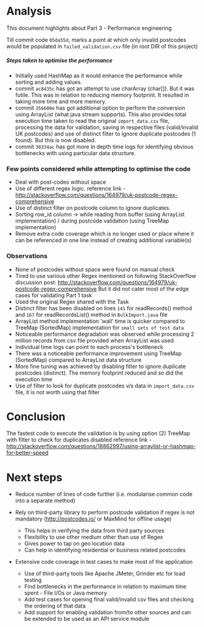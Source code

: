 # Analysis

This document highlights about Part 3 - Performance engineering

Till commit code `05da55d`, marks a point at which only invalid postcodes would be populated in `failed_validation.csv` file (in root DIR of this project)

##### Steps taken to optimise the performance
 - Initially used HashMap as it would enhance the performance while sorting and adding values.
 - commit `ac8435c` has got an attempt to use charArray (char[]). But it was futile. This was in relation to reducing memory footprint. It resulted in taking more time and more memory.
 - commit `356600e` has got additional option to perform the conversion using ArrayList (what java stream supports).
 This also provides total execution time taken to read the original `import_data.csv` file,
 processing the data for validation,
 saving in respective files (valid/invalid UK postcodes) and
 use of distinct filter to ignore duplicate postcodes (1 found). But this is now disabled.
 - commit `38334ac` has got more in depth time logs for identifying obvious bottlenecks with using particular data structure.



### Few points considered while attempting to optimise the code
 - Deal with post-codes without space
 - Use of different regex logic. reference link - http://stackoverflow.com/questions/164979/uk-postcode-regex-comprehensive
 - Use of distinct filter on postcode column to ignore duplicates.
 - Sorting row_id column -> while reading from buffer (using ArrayList implementation) / during postcode validation (using TreeMap implementation)
 - Remove extra code coverage which is no longer used or place where it can be referenced in one line instead of creating additional variable(s)


### Observations
 - None of postcodes without space were found on manual check
 - Tired to use various other Regex mentioned on following StackOverflow discussion post: http://stackoverflow.com/questions/164979/uk-postcode-regex-comprehensive
   But it did not cater most of the edge cases for validating Part 1 task
 - Used the original Regex shared with the Task
 - Distinct filter has been disabled on lines `141` for readRecords() method and `167` for readRecordsList() method in `BulkImport.java` file
 - ArrayList method implementation 'wall' time is quicker compared to TreeMap (SortedMap) implementation for `small sets of test data`
 - Noticeable performance degradation was observed while processing 2 million records from csv file provided when ArrayList was used
 - Individual time logs can point to each process's bottleneck
 - There was a noticeable performance improvement using TreeMap (SortedMap) compared to ArrayList  data structure
 - More fine tuning was achieved by disabling filter to ignore duplicate postcodes (distinct). The memory footprint reduced and so did the execution time
 - Use of filter to look for duplicate postcodes v/s data in `import_data.csv` file, it is not worth using that filter

# Conclusion
The fastest code to execute the validation is by using option (2) TreeMap with filter to check for duplicates disabled
reference link - http://stackoverflow.com/questions/18862997/using-arraylist-or-hashmap-for-better-speed


# Next steps
- Reduce number of lines of code further (i.e. modularise common code into a separate method)

- Rely on third-party library to perform postcode validation if regex is not mandatory (http://postcodes.io/ or MaxMind for offline usage)
    - This helps in verifying the data from third party sources
    - Flexibility to use other medium other than use of Regex
    - Gives power to tap on geo location data
    - Can help in identifying residential or business related postcodes

- Extensive code coverage in test cases to make most of the application
    - Use of third-party tools like Apache JMeter, Grinder etc for load testing
    - Find bottlenecks in the performance in relation to maximum time spent - File I/Os or Java memory
    - Add test cases for opening final valid/invalid csv files and checking the ordering of that data
    - Add support for enabling validation from/to other sources and can be extended to be used as an API service module

